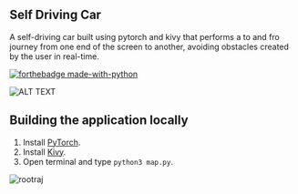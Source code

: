 ## Self Driving Car
A self-driving car built using pytorch and kivy that performs a to 
and fro journey from one end of the screen to another, avoiding obstacles created by
the user in real-time.

[![forthebadge made-with-python](http://ForTheBadge.com/images/badges/made-with-python.svg)](https://www.python.org/)

![ALT TEXT](https://images.ctfassets.net/2y9b3o528xhq/2WzhWjtTAGud8IYjEDrSLT/0eee8450cca90f512bbb0bbed539e827/nd113_open_graph.jpg)

## Building the application locally
1. Install [PyTorch](https://pytorch.org/).
2. Install [Kivy](https://kivy.org/doc/stable/installation/installation-linux.html).
3. Open terminal and type `python3 map.py`.

<img src="https://www.hackthebox.eu/badge/210119" alt="rootraj" width="%100" height="%100">
